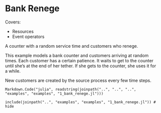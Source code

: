 # Bank Renege

Covers:

- Resources
- Event operators

A counter with a random service time and customers who renege.

This example models a bank counter and customers arriving at random times. Each customer has a certain patience. It waits to get to the counter until she’s at the end of her tether. If she gets to the counter, she uses it for a while.

New customers are created by the source process every few time steps.

```@eval
Markdown.Code("julia", readstring(joinpath("..", "..", "..", "examples", "examples", "1_bank_renege.jl")))
```
```@example
include(joinpath("..", "examples", "examples", "1_bank_renege.jl")) # hide
```
